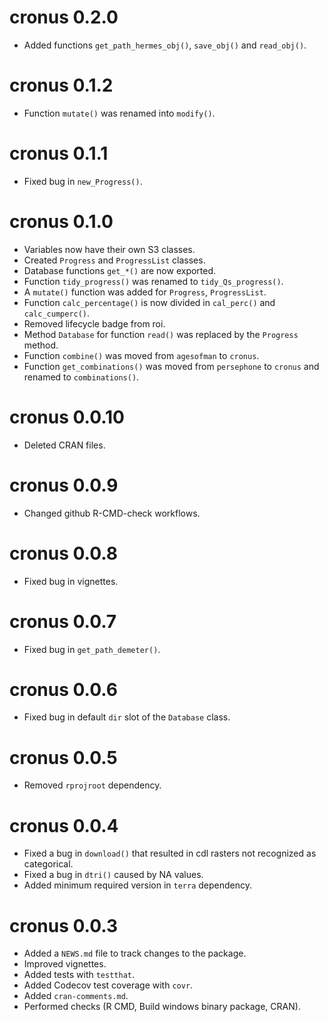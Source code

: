 # cronus 0.2.0

* Added functions `get_path_hermes_obj()`, `save_obj()` and `read_obj()`.

# cronus 0.1.2

* Function `mutate()` was renamed into `modify()`.

# cronus 0.1.1

* Fixed bug in `new_Progress()`.

# cronus 0.1.0

* Variables now have their own S3 classes.
* Created `Progress` and `ProgressList` classes.
* Database functions `get_*()` are now exported.
* Function `tidy_progress()` was renamed to `tidy_Qs_progress()`.
* A `mutate()` function was added for `Progress`, `ProgressList`.
* Function `calc_percentage()` is now divided in `cal_perc()` and `calc_cumperc()`.
* Removed lifecycle badge from roi.
* Method `Database` for function `read()` was replaced by the `Progress` method.
* Function `combine()` was moved from `agesofman` to `cronus`.
* Function `get_combinations()` was moved from `persephone` to `cronus` and renamed to `combinations()`.

# cronus 0.0.10

* Deleted CRAN files.

# cronus 0.0.9

* Changed github R-CMD-check workflows.

# cronus 0.0.8

* Fixed bug in vignettes.

# cronus 0.0.7

* Fixed bug in `get_path_demeter()`.

# cronus 0.0.6

* Fixed bug in default `dir` slot of the `Database` class.

# cronus 0.0.5

* Removed `rprojroot` dependency.

# cronus 0.0.4

* Fixed a bug in `download()` that resulted in cdl rasters not recognized as categorical.
* Fixed a bug in `dtri()` caused by NA values.
* Added minimum required version in `terra` dependency.

# cronus 0.0.3

* Added a `NEWS.md` file to track changes to the package.
* Improved vignettes.
* Added tests with `testthat`.
* Added Codecov test coverage with `covr`.
* Added `cran-comments.md`.
* Performed checks (R CMD, Build windows binary package, CRAN).
